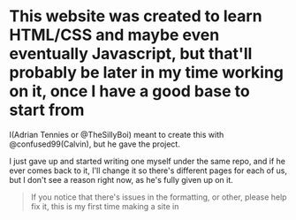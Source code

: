 # This website was created to learn HTML/CSS and maybe even eventually Javascript, but that'll probably be later in my time working on it, once I have a good base to start from

I(Adrian Tennies or @TheSillyBoi) meant to create this with @confused99(Calvin), but he gave the project.

 I just gave up and started writing one myself under the same repo, and if he ever comes back to it, I'll change it so there's different pages for each of us, but I don't see a reason right now, as he's fully given up on it.

> If you notice that there's issues in the formatting, or other, please help fix it, this is my first time making a site in 